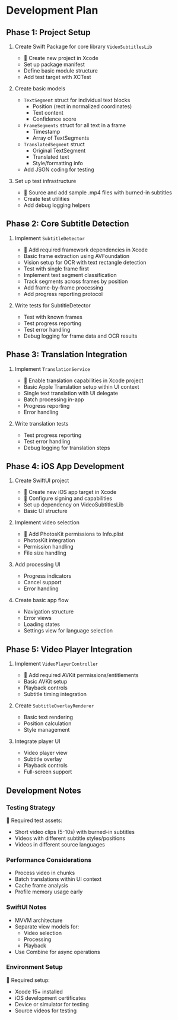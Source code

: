 # Development Plan

## Phase 1: Project Setup
1. Create Swift Package for core library `VideoSubtitlesLib`
   - 👤 Create new project in Xcode
   - Set up package manifest
   - Define basic module structure
   - Add test target with XCTest

2. Create basic models
   - `TextSegment` struct for individual text blocks
     - Position (rect in normalized coordinates)
     - Text content
     - Confidence score
   - `FrameSegments` struct for all text in a frame
     - Timestamp
     - Array of TextSegments
   - `TranslatedSegment` struct
     - Original TextSegment
     - Translated text
     - Style/formatting info
   - Add JSON coding for testing

3. Set up test infrastructure
   - 👤 Source and add sample .mp4 files with burned-in subtitles
   - Create test utilities
   - Add debug logging helpers

## Phase 2: Core Subtitle Detection
1. Implement `SubtitleDetector`
   - 👤 Add required framework dependencies in Xcode
   - Basic frame extraction using AVFoundation
   - Vision setup for OCR with text rectangle detection
   - Test with single frame first
   - Implement text segment classification
   - Track segments across frames by position
   - Add frame-by-frame processing
   - Add progress reporting protocol

2. Write tests for SubtitleDetector
   - Test with known frames
   - Test progress reporting
   - Test error handling
   - Debug logging for frame data and OCR results

## Phase 3: Translation Integration
1. Implement `TranslationService`
   - 👤 Enable translation capabilities in Xcode project
   - Basic Apple Translation setup within UI context
   - Single text translation with UI delegate
   - Batch processing in-app
   - Progress reporting
   - Error handling

2. Write translation tests
   - Test progress reporting
   - Test error handling
   - Debug logging for translation steps

## Phase 4: iOS App Development
1. Create SwiftUI project
   - 👤 Create new iOS app target in Xcode
   - 👤 Configure signing and capabilities
   - Set up dependency on VideoSubtitlesLib
   - Basic UI structure

2. Implement video selection
   - 👤 Add PhotosKit permissions to Info.plist
   - PhotosKit integration
   - Permission handling
   - File size handling

3. Add processing UI
   - Progress indicators
   - Cancel support
   - Error handling

4. Create basic app flow
   - Navigation structure
   - Error views
   - Loading states
   - Settings view for language selection

## Phase 5: Video Player Integration
1. Implement `VideoPlayerController`
   - 👤 Add required AVKit permissions/entitlements
   - Basic AVKit setup
   - Playback controls
   - Subtitle timing integration

2. Create `SubtitleOverlayRenderer`
   - Basic text rendering
   - Position calculation
   - Style management

3. Integrate player UI
   - Video player view
   - Subtitle overlay
   - Playback controls
   - Full-screen support

## Development Notes

### Testing Strategy
👤 Required test assets:
- Short video clips (5-10s) with burned-in subtitles
- Videos with different subtitle styles/positions
- Videos in different source languages

### Performance Considerations
- Process video in chunks
- Batch translations within UI context
- Cache frame analysis
- Profile memory usage early

### SwiftUI Notes
- MVVM architecture
- Separate view models for:
  - Video selection
  - Processing
  - Playback
- Use Combine for async operations

### Environment Setup
👤 Required setup:
- Xcode 15+ installed
- iOS development certificates
- Device or simulator for testing
- Source videos for testing
